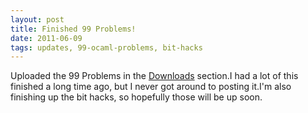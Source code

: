 ```yaml
---
layout: post
title: Finished 99 Problems! 
date: 2011-06-09
tags: updates, 99-ocaml-problems, bit-hacks
---
```


Uploaded the 99 Problems in the <a href="projects.php?project=1">Downloads</a> section.I had a lot of this finished a long time ago, but I never got around to posting it.I'm also finishing up the bit hacks, so hopefully those will be up soon.